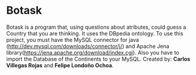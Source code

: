 # Botask
Botask is a program that, using questions about atributes, could guess a 
Country that you are thinking.
It uses the DBpedia ontology.
To use this project, you must have the MySQL connector
for java (http://dev.mysql.com/downloads/connector/j/)
and Apache Jena library(https://jena.apache.org/download/index.cgi).
Also you have to import the Database of the Continents to your MySQL.
Created by: **Carlos Villegas Rojas** and **Felipe Londoño Ochoa**.

